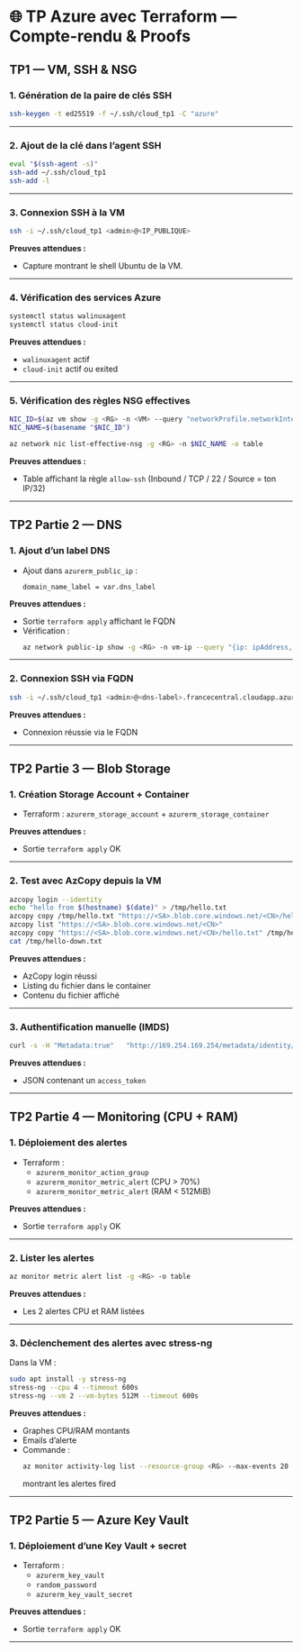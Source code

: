 # 🌐 TP Azure avec Terraform — Compte-rendu & Proofs

##  TP1 — VM, SSH & NSG

### 1. Génération de la paire de clés SSH

```bash
ssh-keygen -t ed25519 -f ~/.ssh/cloud_tp1 -C "azure"
```

---

### 2. Ajout de la clé dans l’agent SSH

```bash
eval "$(ssh-agent -s)"
ssh-add ~/.ssh/cloud_tp1
ssh-add -l
```

---

### 3. Connexion SSH à la VM

```bash
ssh -i ~/.ssh/cloud_tp1 <admin>@<IP_PUBLIQUE>
```

**Preuves attendues :**

- Capture montrant le shell Ubuntu de la VM.

---

### 4. Vérification des services Azure

```bash
systemctl status walinuxagent
systemctl status cloud-init
```

**Preuves attendues :**

- `walinuxagent` actif
- `cloud-init` actif ou exited

---

### 5. Vérification des règles NSG effectives

```bash
NIC_ID=$(az vm show -g <RG> -n <VM> --query "networkProfile.networkInterfaces[0].id" -o tsv)
NIC_NAME=$(basename "$NIC_ID")

az network nic list-effective-nsg -g <RG> -n $NIC_NAME -o table
```

**Preuves attendues :**

- Table affichant la règle `allow-ssh` (Inbound / TCP / 22 / Source = ton IP/32)

---

## TP2 Partie 2 — DNS

### 1. Ajout d’un label DNS

- Ajout dans `azurerm_public_ip` :
  ```hcl
  domain_name_label = var.dns_label
  ```

**Preuves attendues :**

- Sortie `terraform apply` affichant le FQDN
- Vérification :
  ```bash
  az network public-ip show -g <RG> -n vm-ip --query "{ip: ipAddress, fqdn: dnsSettings.fqdn}" -o table
  ```

---

### 2. Connexion SSH via FQDN

```bash
ssh -i ~/.ssh/cloud_tp1 <admin>@<dns-label>.francecentral.cloudapp.azure.com
```

**Preuves attendues :**

- Connexion réussie via le FQDN

---

## TP2 Partie 3 — Blob Storage

### 1. Création Storage Account + Container

- Terraform : `azurerm_storage_account` + `azurerm_storage_container`

**Preuves attendues :**

- Sortie `terraform apply` OK

---

### 2. Test avec AzCopy depuis la VM

```bash
azcopy login --identity
echo "hello from $(hostname) $(date)" > /tmp/hello.txt
azcopy copy /tmp/hello.txt "https://<SA>.blob.core.windows.net/<CN>/hello.txt"
azcopy list "https://<SA>.blob.core.windows.net/<CN>"
azcopy copy "https://<SA>.blob.core.windows.net/<CN>/hello.txt" /tmp/hello-down.txt
cat /tmp/hello-down.txt
```

**Preuves attendues :**

- AzCopy login réussi
- Listing du fichier dans le container
- Contenu du fichier affiché

---

### 3. Authentification manuelle (IMDS)

```bash
curl -s -H "Metadata:true"   "http://169.254.169.254/metadata/identity/oauth2/token?api-version=2018-02-01&resource=https://storage.azure.com/" | jq .
```

**Preuves attendues :**

- JSON contenant un `access_token`

---

## TP2 Partie 4 — Monitoring (CPU + RAM)

### 1. Déploiement des alertes

- Terraform :
  - `azurerm_monitor_action_group`
  - `azurerm_monitor_metric_alert` (CPU > 70%)
  - `azurerm_monitor_metric_alert` (RAM < 512MiB)

**Preuves attendues :**

- Sortie `terraform apply` OK

---

### 2. Lister les alertes

```bash
az monitor metric alert list -g <RG> -o table
```

**Preuves attendues :**

- Les 2 alertes CPU et RAM listées

---

### 3. Déclenchement des alertes avec stress-ng

Dans la VM :

```bash
sudo apt install -y stress-ng
stress-ng --cpu 4 --timeout 600s
stress-ng --vm 2 --vm-bytes 512M --timeout 600s
```

**Preuves attendues :**

- Graphes CPU/RAM montants
- Emails d’alerte
- Commande :
  ```bash
  az monitor activity-log list --resource-group <RG> --max-events 20 -o table
  ```
  montrant les alertes fired

---

## TP2 Partie 5 — Azure Key Vault

### 1. Déploiement d’une Key Vault + secret

- Terraform :
  - `azurerm_key_vault`
  - `random_password`
  - `azurerm_key_vault_secret`

**Preuves attendues :**

- Sortie `terraform apply` OK

---
